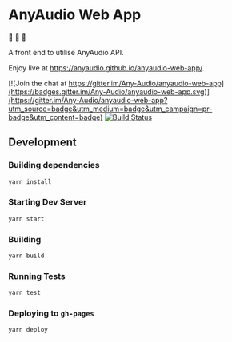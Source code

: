 # AnyAudio Web App

:tada: :musical_note: :tada:

A front end to utilise AnyAudio API.

Enjoy live at https://anyaudio.github.io/anyaudio-web-app/.

[![Join the chat at https://gitter.im/Any-Audio/anyaudio-web-app](https://badges.gitter.im/Any-Audio/anyaudio-web-app.svg)](https://gitter.im/Any-Audio/anyaudio-web-app?utm_source=badge&utm_medium=badge&utm_campaign=pr-badge&utm_content=badge)
[![Build Status](https://travis-ci.org/anyaudio/anyaudio-web-app.svg?branch=master)](https://travis-ci.org/anyaudio/anyaudio-web-app)


## Development

### Building dependencies
```bash
yarn install
```

### Starting Dev Server
```bash
yarn start
```

### Building
```bash
yarn build
```

### Running Tests
```bash
yarn test
```

### Deploying to `gh-pages`
```bash
yarn deploy
```
